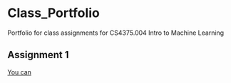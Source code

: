 # Class_Portfolio
Portfolio for class assignments for CS4375.004 Intro to Machine Learning

## Assignment 1

[You can ]()
